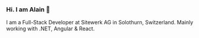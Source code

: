 ### Hi. I am Alain 👋

I am a Full-Stack Developer at Sitewerk AG in Solothurn, Switzerland. Mainly working with .NET, Angular & React.
